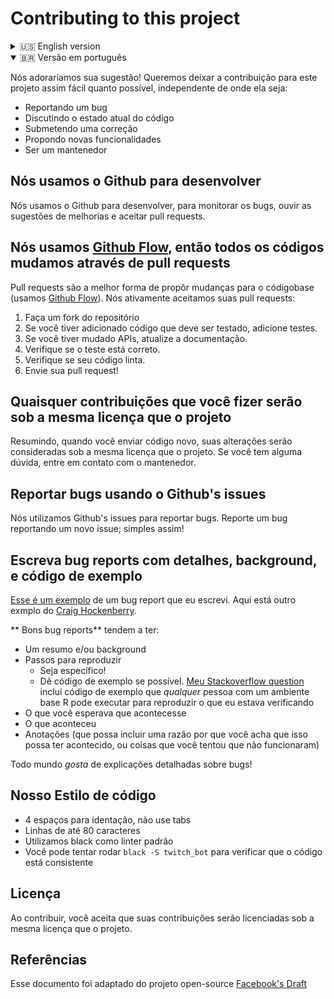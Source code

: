 # Contributing to this project

<details>
  <summary>🇺🇸 English version</summary>

We love your input! We want to make contributing to this project as easy and transparent as possible, whether it's:

- Reporting a bug
- Discussing the current state of the code
- Submitting a fix
- Proposing new features
- Becoming a maintainer

## We Develop with Github

We use github to host code, to track issues and feature requests, as well as accept pull requests.

## We Use [Github Flow](https://guides.github.com/introduction/flow/index.html), So All Code Changes Happen Through Pull Requests

Pull requests are the best way to propose changes to the codebase (we use [Github Flow](https://guides.github.com/introduction/flow/index.html)). We actively welcome your pull requests:

1. Fork the repo and create your branch from `main`.
2. If you've added code that should be tested, add tests.
3. If you've changed APIs, update the documentation.
4. Ensure the test suite passes.
5. Make sure your code lints.
6. Issue that pull request!

## Any contributions you make will be under the same license as the project's license

In short, when you submit code changes, your submissions are understood to be under the same license that covers the project. Feel free to contact the maintainers if that's a concern.

## Report bugs using Github's issues

We use GitHub issues to track public bugs. Report a bug by opening a new issue; it's that easy!

## Write bug reports with detail, background, and sample code

[This is an example](http://stackoverflow.com/q/12488905/180626) of a bug report I wrote, and I think it's not a bad model. Here's [another example from Craig Hockenberry](http://www.openradar.me/11905408), an app developer whom I greatly respect.

**Great Bug Reports** tend to have:

- A quick summary and/or background
- Steps to reproduce
  - Be specific!
  - Give sample code if you can. [My stackoverflow question](http://stackoverflow.com/q/12488905/180626) includes sample code that *anyone* with a base R setup can run to reproduce what I was seeing
- What you expected would happen
- What actually happens
- Notes (possibly including why you think this might be happening, or stuff you tried that didn't work)

People *love* thorough bug reports. I'm not even kidding.

## Out styling code

- Refer to PEP-8
- 4 spaces for indentation
- Linhas de até 80 caracteres
- We use black linter as a standard formatter
- Run `black -S twitch_bot` to verify code consistency

## License

By contributing, you agree that your contributions will be licensed under the project's license.

## References

This document was adapted from the open-source contribution guidelines for [Facebook's Draft](https://github.com/facebook/draft-js/blob/a9316a723f9e918afde44dea68b5f9f39b7d9b00/CONTRIBUTING.md)

</details>

<details open>

  <summary>🇧🇷 Versão em português</summary>

Nós adoraríamos sua sugestão! Queremos deixar a contribuição para este projeto assim fácil quanto possível, independente de onde ela seja:

- Reportando um bug
- Discutindo o estado atual do código
- Submetendo uma correção
- Propondo novas funcionalidades
- Ser um mantenedor

## Nós usamos o Github para desenvolver

Nós usamos o Github para desenvolver, para monitorar os bugs, ouvir as sugestões de melhorias e aceitar pull requests.

## Nós usamos [Github Flow](https://guides.github.com/introduction/flow/index.html), então todos os códigos mudamos através de pull requests

Pull requests são a melhor forma de propôr mudanças para o códigobase (usamos [Github Flow](https://guides.github.com/introduction/flow/index.html)). Nós ativamente aceitamos suas pull requests:

1. Faça um fork do repositório
2. Se você tiver adicionado código que deve ser testado, adicione testes.
3. Se você tiver mudado APIs, atualize a documentação.
4. Verifique se o teste está correto.
5. Verifique se seu código linta.
6. Envie sua pull request!

## Quaisquer contribuições que você fizer serão sob a mesma licença que o projeto

Resumindo, quando você enviar código novo, suas alterações serão consideradas sob a mesma licença que o projeto. Se você tem alguma dúvida, entre em contato com o mantenedor.

## Reportar bugs usando o Github's issues

Nós utilizamos Github's issues para reportar bugs. Reporte um bug reportando um novo issue; simples assim!

## Escreva bug reports com detalhes, background, e código de exemplo

[Esse é um exemplo](http://stackoverflow.com/q/12488905/180626) de um bug report que eu escrevi. Aqui está outro exmplo do [Craig Hockenberry](http://www.openradar.me/11905408).

** Bons bug reports** tendem a ter:

- Um resumo e/ou background
- Passos para reproduzir
  - Seja específico!
  - Dê código de exemplo se possível. [Meu Stackoverflow question](http://stackoverflow.com/q/12488905/180626) inclui código de exemplo que *qualquer* pessoa com um ambiente base R pode executar para reproduzir o que eu estava verificando
- O que você esperava que acontecesse
- O que aconteceu
- Anotações (que possa incluir uma razão por que você acha que isso possa ter acontecido, ou coisas que você tentou que não funcionaram)

Todo mundo *gosta* de explicações detalhadas sobre bugs!

## Nosso Estilo de código

- 4 espaços para identação, não use tabs
- Linhas de até 80 caracteres
- Utilizamos black como linter padrão
- Você pode tentar rodar `black -S twitch_bot` para verificar que o código está consistente

## Licença

Ao contribuir, você aceita que suas contribuições serão licenciadas sob a mesma licença que o projeto.

## Referências

Esse documento foi adaptado do projeto open-source [Facebook's Draft](https://github.com/facebook/draft-js/blob/a9316a723f9e918afde44dea68b5f9f39b7d9b00/CONTRIBUTING.md)

</details>
